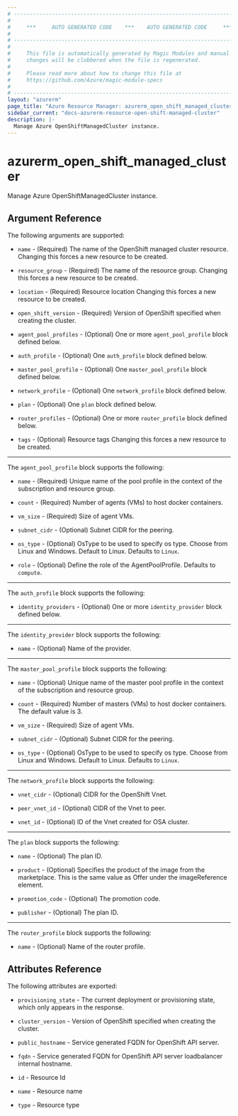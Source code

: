 ```yaml
---
# ----------------------------------------------------------------------------
#
#     ***     AUTO GENERATED CODE    ***    AUTO GENERATED CODE     ***
#
# ----------------------------------------------------------------------------
#
#     This file is automatically generated by Magic Modules and manual
#     changes will be clobbered when the file is regenerated.
#
#     Please read more about how to change this file at
#     https://github.com/Azure/magic-module-specs
#
# ----------------------------------------------------------------------------
layout: "azurerm"
page_title: "Azure Resource Manager: azurerm_open_shift_managed_cluster"
sidebar_current: "docs-azurerm-resource-open-shift-managed-cluster"
description: |-
  Manage Azure OpenShiftManagedCluster instance.
---
```


# azurerm_open_shift_managed_cluster

Manage Azure OpenShiftManagedCluster instance.


## Argument Reference

The following arguments are supported:

* `name` - (Required) The name of the OpenShift managed cluster resource. Changing this forces a new resource to be created.

* `resource_group` - (Required) The name of the resource group. Changing this forces a new resource to be created.

* `location` - (Required) Resource location Changing this forces a new resource to be created.

* `open_shift_version` - (Required) Version of OpenShift specified when creating the cluster.

* `agent_pool_profiles` - (Optional) One or more `agent_pool_profile` block defined below.

* `auth_profile` - (Optional) One `auth_profile` block defined below.

* `master_pool_profile` - (Optional) One `master_pool_profile` block defined below.

* `network_profile` - (Optional) One `network_profile` block defined below.

* `plan` - (Optional) One `plan` block defined below.

* `router_profiles` - (Optional) One or more `router_profile` block defined below.

* `tags` - (Optional) Resource tags Changing this forces a new resource to be created.

---

The `agent_pool_profile` block supports the following:

* `name` - (Required) Unique name of the pool profile in the context of the subscription and resource group.

* `count` - (Required) Number of agents (VMs) to host docker containers.

* `vm_size` - (Required) Size of agent VMs.

* `subnet_cidr` - (Optional) Subnet CIDR for the peering.

* `os_type` - (Optional) OsType to be used to specify os type. Choose from Linux and Windows. Default to Linux. Defaults to `Linux`.

* `role` - (Optional) Define the role of the AgentPoolProfile. Defaults to `compute`.

---

The `auth_profile` block supports the following:

* `identity_providers` - (Optional) One or more `identity_provider` block defined below.


---

The `identity_provider` block supports the following:

* `name` - (Optional) Name of the provider.

---

The `master_pool_profile` block supports the following:

* `name` - (Optional) Unique name of the master pool profile in the context of the subscription and resource group.

* `count` - (Required) Number of masters (VMs) to host docker containers. The default value is 3.

* `vm_size` - (Required) Size of agent VMs.

* `subnet_cidr` - (Optional) Subnet CIDR for the peering.

* `os_type` - (Optional) OsType to be used to specify os type. Choose from Linux and Windows. Default to Linux. Defaults to `Linux`.

---

The `network_profile` block supports the following:

* `vnet_cidr` - (Optional) CIDR for the OpenShift Vnet.

* `peer_vnet_id` - (Optional) CIDR of the Vnet to peer.

* `vnet_id` - (Optional) ID of the Vnet created for OSA cluster.

---

The `plan` block supports the following:

* `name` - (Optional) The plan ID.

* `product` - (Optional) Specifies the product of the image from the marketplace. This is the same value as Offer under the imageReference element.

* `promotion_code` - (Optional) The promotion code.

* `publisher` - (Optional) The plan ID.

---

The `router_profile` block supports the following:

* `name` - (Optional) Name of the router profile.

## Attributes Reference

The following attributes are exported:

* `provisioning_state` - The current deployment or provisioning state, which only appears in the response.

* `cluster_version` - Version of OpenShift specified when creating the cluster.

* `public_hostname` - Service generated FQDN for OpenShift API server.

* `fqdn` - Service generated FQDN for OpenShift API server loadbalancer internal hostname.

* `id` - Resource Id

* `name` - Resource name

* `type` - Resource type
